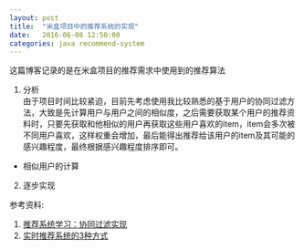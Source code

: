 ```yaml
---
layout: post
title:  "米盒项目中的推荐系统的实现"
date:   2016-06-08 12:50:00
categories: java recommend-system
---
```

这篇博客记录的是在米盒项目的推荐需求中使用到的推荐算法  

1. 分析  
  由于项目时间比较紧迫，目前先考虑使用我比较熟悉的基于用户的协同过滤方法，大致是先计算用户与用户之间的相似度，之后需要获取某个用户的推荐资料时，只要先获取和他相似的用户再获取这些用户喜欢的item，item会多次被不同用户喜欢，这样权重会增加，最后能得出推荐给该用户的item及其可能的感兴趣程度，最终根据感兴趣程度排序即可。  
  * 相似用户的计算

2. 逐步实现  


参考资料:  
1. [推荐系统学习：协同过滤实现](http://mp.weixin.qq.com/s?__biz=MzAwNjQwNzU2NQ==&mid=2650342703&idx=1&sn=04aa3d0c196664da72e6f973394731fb&scene=0#wechat_redirect)  
2. [实时推荐系统的3种方式](http://www.jianshu.com/p/356656ce2901)